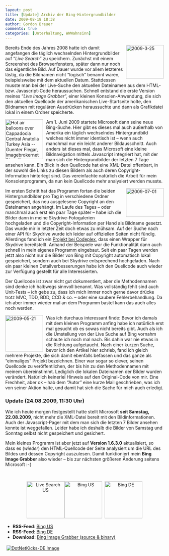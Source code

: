 ```yaml
---
layout: post
title: [Update] Archiv der Bing-Hintergrundbilder
date: 2009-08-18 18:38
author: Gordon Breuer
comments: true
categories: [Unterhaltung, WWWahnsinn]
---
```

<p><a href="http://static.gordon-breuer.de/img/2009-3-25.png" target="_blank"><img style="border-right-width: 0px; margin: 0px 0px 0px 10px; display: inline; border-top-width: 0px; border-bottom-width: 0px; border-left-width: 0px" title="2009-3-25" src="http://anheledirwp.blob.core.windows.net/wordpress/2009/08/2009325.jpg" border="0" alt="2009-3-25" width="120" height="106" align="right" /></a> Bereits Ende des Jahres 2008 hatte ich damit angefangen die t&auml;glich wechselnden Hintergrundbilder auf &ldquo;<em>Live Search</em>&rdquo; zu speichern. Zun&auml;chst mit einem Screenshot des Browserfensters, sp&auml;ter dann nur noch das eigentliche Bild. Auf Dauer wurde vor allem letzteres l&auml;stig, da die Bildnamen nicht &ldquo;logisch&rdquo; benannt waren, beispielsweise mit dem aktuellen Datum. Stattdessen musste man bei der Live-Suche den aktuellen Dateinamen aus dem HTML- bzw. Javascript-Code heraussuchen. Schnell entstand die erste Version meines &ldquo;<em>Live Image Grabber</em>&rdquo;, einer kleinen Konsolen-Anwendung, die sich den aktuellen Quellcode der amerikanischen Live-Startseite holte, den Bildnamen mit regul&auml;ren Ausdr&uuml;cken heraussuchte und dann als Grafikdatei lokal in einem Ordner speicherte.</p>
<p><a href="http://static.gordon-breuer.de/img/2009-06-01.png" target="_blank"><img style="border-right-width: 0px; margin: 0px 10px 0px 0px; display: inline; border-top-width: 0px; border-bottom-width: 0px; border-left-width: 0px" title="Hot air balloons over Cappadocia Central Anatolia Turkey Asia -- Guenter Flegar, imagebrokernet Photolibrary" src="http://anheledirwp.blob.core.windows.net/wordpress/2009/08/20090601.png" border="0" alt="Hot air balloons over Cappadocia Central Anatolia Turkey Asia -- Guenter Flegar, imagebrokernet Photolibrary" width="120" height="126" align="left" /></a> Am 1. Juni 2009 startete Microsoft dann seine neue Bing-Suche. Hier gibt es dieses mal auch au&szlig;erhalb von Amerika ein t&auml;glich wechselndes Hintergrundbild welches nicht immer identisch ist &ndash; wenn auch manchmal nur ein leicht anderer Bildausschnitt. Auch anders ist dieses mal, dass Microsoft eine kleine Bildnavigation mittels Javascript integriert hat, mit der man sich die Hintergrundbilder der letzten 7 Tage ansehen kann. Ein Blick in den Quellcode hat eine XML-Datei offenbart, in der sowohl die Links zu diesen Bildern als auch deren Copyright-Information hinterlegt sind. Das vereinfachte nat&uuml;rlich die Arbeit f&uuml;r mein Konsolenprogramm, da nun kein Quellcode mehr analysiert werden musste.</p>
<p><a href="http://static.gordon-breuer.de/img/2009-07-01.png" target="_blank"><img style="border-right-width: 0px; margin: 0px 0px 0px 10px; display: inline; border-top-width: 0px; border-bottom-width: 0px; border-left-width: 0px" title="2009-07-01" src="http://anheledirwp.blob.core.windows.net/wordpress/2009/08/20090701.png" border="0" alt="2009-07-01" width="120" height="91" align="right" /></a> Im ersten Schritt hat das Programm fortan die beiden Hintergrundbilder pro Tag in verschiedene Ordner gespeichert, das neu ausgelesene Copyright an den Dateinamen angeh&auml;ngt. Im Laufe des Tages &ndash; oder manchmal auch erst ein paar Tage sp&auml;ter &ndash; habe ich die Bilder dann in meine Skydrive-Fotogalerien hochgeladen und die Copyright-Information per Hand als Bildname gesetzt. Das wurde mir in letzter Zeit doch etwas zu m&uuml;hsam. Auf der Suche nach einer API f&uuml;r Skydrive wurde ich leider auf offiziellen Seiten nicht f&uuml;ndig. Allerdings fand ich ein <a href="http://skydriveapiclient.codeplex.com/" target="_blank">Projekt bei Codeplex</a>, dass einen Wrapper f&uuml;r Skydrive bereitstellt. Anhand der Beispiele war die Funktionalit&auml;t dann auch schnell in mein eigenes Programm eingebaut. Seit ein paar Tagen werden jetzt also nicht nur die Bilder von Bing mit Copyright automatisch lokal gespeichert, sondern auch bei Skydrive entsprechend hochgeladen. Nach ein paar kleinen Detailverbesserungen habe ich den Quellcode auch wieder zur Verf&uuml;gung gestellt f&uuml;r alle Interessierten.</p>
<p>Der Quellcode ist zwar nicht gut dokumentiert, aber die Methodennamen sind denke ich halbwegs sinnvoll benannt. Was vollst&auml;ndig fehlt sind auch Unit-Tests &ndash; ich gebe zu, dass ich mich immer noch gerne davor dr&uuml;cke trotz MVC, TDD, BDD, CCD &amp; co. &ndash; oder eine saubere Fehlerbehandlung. Da ich aber immer wieder mal an dem Programm bastel kann das auch alles noch werden.</p>
<p><a href="http://static.gordon-breuer.de/img/2009-05-21.png" target="_blank"><img style="border-right-width: 0px; margin: 0px 10px 0px 0px; display: inline; border-top-width: 0px; border-bottom-width: 0px; border-left-width: 0px" title="2009-05-21" src="http://anheledirwp.blob.core.windows.net/wordpress/2009/08/20090521.png" border="0" alt="2009-05-21" width="120" height="115" align="left" /></a> Was ich durchaus interessant finde: Bevor ich damals mit dem kleinen Programm anfing habe ich nat&uuml;rlich erst mal gesucht ob es sowas nicht bereits gibt. Auch als ich die Umstellung von der Live Suche auf Bing vornahm schaute ich noch mal nach. Bis dahin war nie etwas in die Richtung aufgetaucht. Nach einer kurzen Suche, bevor ich den Artikel hier schrieb, fand ich gleich mehrere Projekte, die sich damit ebenfalls befassen und das ganze als &ldquo;einmaliges&rdquo; Projekt bezeichnen. Einer war sogar so clever, seinen Quellcode zu ver&ouml;ffentlichen, der bis hin zu den Methodennamen mit meinem &uuml;bereinstimmt. Lediglich die lokalen Dateinamen der Bilder wurden ver&auml;ndert. Nat&uuml;rlich keinerlei Hinweis auf den Original-Code von mir. Eine Frechheit, aber ok &ndash; hab dem &ldquo;Autor&rdquo; eine kurze Mail geschrieben, was ich von seiner Aktion halte, und damit hat sich die Sache f&uuml;r mich auch erledigt.</p>
<h3>Update (24.08.2009, 11:30 Uhr)</h3>
<p>Wie ich heute morgen festgestellt hatte stellt Microsoft <strong>seit Samstag, 22.08.2009</strong>, nicht mehr die XML-Datei bereit mit den Bildinformationen. Auch der Javascript-Pager mit dem man sich die letzten 7 Bilder ansehen konnte ist weggefallen. Leider habe ich deshalb die Bilder von Samstag und Sonntag selbst nicht gespeichert und gesichert.</p>
<p>Mein kleines Programm ist aber jetzt auf <strong>Version 1.6.3.0</strong> aktualisiert, so dass es (<em>wieder</em>) den HTML-Quellcode der Seite analysiert um die URL des Bildes und dessen Copyright auszulesen. Damit funktioniert mein <strong>Bing Image Grabber</strong> also wieder &ndash; bis zur n&auml;chsten gr&ouml;&szlig;eren &Auml;nderung seitens Microsoft :-(</p>
<p>&nbsp;</p>
<p align="center"><a href="http://cid-05e2b49731ef1d07.skydrive.live.com/browse.aspx/Live%20Search%20Backgrounds" target="_blank"><img style="border-right-width: 0px; display: inline; border-top-width: 0px; border-bottom-width: 0px; border-left-width: 0px" title="Live Search US" src="http://anheledirwp.blob.core.windows.net/wordpress/2009/08/liveus.png" border="0" alt="Live Search US" width="120" height="117" /></a><a href="http://cid-05e2b49731ef1d07.skydrive.live.com/browse.aspx/BingBackgroundsUS" target="_blank"><img style="border-right-width: 0px; display: inline; border-top-width: 0px; border-bottom-width: 0px; border-left-width: 0px" title="Bing US" src="http://anheledirwp.blob.core.windows.net/wordpress/2009/08/bingus.png" border="0" alt="Bing US" width="120" height="117" /></a>&nbsp; <a href="http://cid-05e2b49731ef1d07.skydrive.live.com/browse.aspx/BingBackgroundsDE" target="_blank"><img style="border-right-width: 0px; display: inline; border-top-width: 0px; border-bottom-width: 0px; border-left-width: 0px" title="Bing DE" src="http://anheledirwp.blob.core.windows.net/wordpress/2009/08/bingde.png" border="0" alt="Bing DE" width="120" height="117" /></a></p>
<ul>
<li><strong>RSS-Feed</strong>: <a href="http://feeds.feedburner.com/BingUS" target="_blank">Bing US</a> </li>
<li><strong>RSS-Feed</strong>: <a href="http://feeds.feedburner.com/BingDE" target="_blank">Bing DE</a> </li>
<li><strong>Download</strong>: <a href="http://old.gordon-breuer.de/page/Live-Search-Backgrounds.aspx">Bing Image Grabber (source &amp; binary)</a> </li>
</ul>
<div class="wlWriterHeaderFooter" style="text-align:left; margin:0px; padding:4px 4px 4px 4px;"><a href="http://dotnet-kicks.de/kick/?url=http://old.gordon-breuer.de/post/2009/08/18/Archiv-der-Bing-Hintergrundbilder.aspx"><img src="http://dotnet-kicks.de/Services/Images/KickItImageGenerator.ashx?url=http://old.gordon-breuer.de/post/2009/08/18/Archiv-der-Bing-Hintergrundbilder.aspx&amp;bgcolor=3169AD&amp;fgcolor=FFFFFF&amp;border=000000&amp;cbgcolor=D4E1ED&amp;cfgcolor=000000" border="0" alt="DotNetKicks-DE Image" /></a></div>
